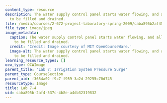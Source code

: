 ```yaml
---
content_type: resource
description: The water supply control panel starts water flowing, and allows the system
  to be filled and drained.
file: /media/courses/2-672-project-laboratory-spring-2009/caba895b2af4537c4b8ea4db32319832_lab7-4.jpg
file_type: image/jpeg
image_metadata:
  caption: The water supply control panel starts water flowing, and allows the system
    to be filled and drained.
  credit: 'Credit: Image courtesy of MIT OpenCourseWare.'
  image-alt: The water supply control panel starts water flowing, and allows the system
    to be filled and drained.
learning_resource_types: []
ocw_type: OCWImage
parent_title: 'Lab 7: Irrigation System Pressure Surge'
parent_type: CourseSection
parent_uid: f3654a02-f9c7-f959-3a2d-29255c70d745
resourcetype: Image
title: Lab 7-4
uid: caba895b-2af4-537c-4b8e-a4db32319832
---
```

